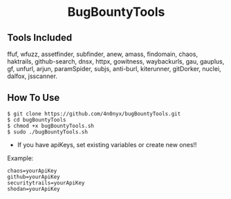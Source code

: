 <h1 align="center">BugBountyTools</a></h1>

## Tools Included

ffuf, wfuzz, assetfinder, subfinder, anew, amass, findomain, chaos, haktrails, github-search, dnsx,
httpx, gowitness, waybackurls, gau, gauplus, gf, unfurl, arjun, paramSpider, subjs, anti-burl, 
kiterunner, gitDorker, nuclei, dalfox, jsscanner.

## How To Use
```
$ git clone https://github.com/4n0nyx/bugBountyTools.git
$ cd bugBountyTools
$ chmod +x bugBountyTools.sh
$ sudo ./bugBountyTools.sh
```

* If you have apiKeys, set existing variables or create new ones!!

Example: 
```
chaos=yourApiKey
github=yourApiKey
securitytrails=yourApiKey
shodan=yourApiKey
```
